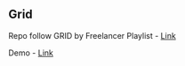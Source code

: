 ## Grid

Repo follow GRID by Freelancer Playlist - [Link](https://www.youtube.com/watch?v=GV92IdMGFfA&list=PLM6XATa8CAG5pXQrW_kDaeZb_uIAMNZIm)

Demo - [Link](https://rahmanoff.github.io/grid/)
